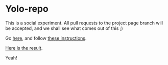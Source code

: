 Yolo-repo
=========

This is a social experiment. All pull requests to the project page branch will be accepted, and we shall see what comes out of this ;)

Go [here](https://github.com/benoitparis/Yolo-repo/tree/gh-pages), and follow [these instructions](https://help.github.com/articles/creating-a-pull-request).

[Here is the result](http://benoitparis.github.io/Yolo-repo/).

Yeah!
